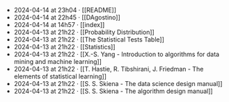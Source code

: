 - 2024-04-14 at 23h04 · [[README]]
- 2024-04-14 at 22h45 · [[DAgostino]]
- 2024-04-14 at 14h57 · [[index]]
- 2024-04-13 at 21h22 · [[Probability Distribution]]
- 2024-04-13 at 21h22 · [[The Statistical Tests Table]]
- 2024-04-13 at 21h22 · [[Statistics]]
- 2024-04-13 at 21h22 · [[X.-S. Yang - Introduction to algorithms for data mining and machine learning]]
- 2024-04-13 at 21h22 · [[T. Hastie, R. Tibshirani, J. Friedman - The elements of statistical learning]]
- 2024-04-13 at 21h22 · [[S. S. Skiena - The data science design manual]]
- 2024-04-13 at 21h22 · [[S. S. Skiena - The algorithm design manual]]
